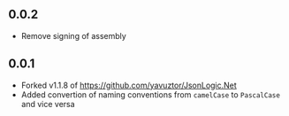 
## 0.0.2
- Remove signing of assembly

## 0.0.1
- Forked v1.1.8 of https://github.com/yavuztor/JsonLogic.Net
- Added convertion of naming conventions from `camelCase` to `PascalCase` and vice versa
